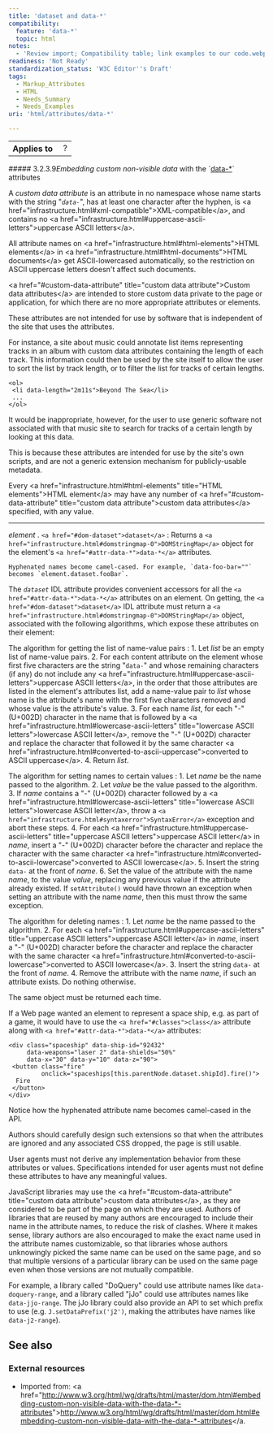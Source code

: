 ```yaml
---
title: 'dataset and data-*'
compatibility:
  feature: 'data-*'
  topic: html
notes:
  - 'Review import; Compatibility table; link examples to our code.webplatform.org playground; fix see also'
readiness: 'Not Ready'
standardization_status: 'W3C Editor''s Draft'
tags:
  - Markup_Attributes
  - HTML
  - Needs_Summary
  - Needs_Examples
uri: 'html/attributes/data-*'

---
```

<table class="wikitable">
<tr>
<th>
Applies to

</th>
<td>
 ?

</td>
</tr>
</table>
##### <span class="secno">3.2.3.9</span><dfn>Embedding custom non-visible data</dfn> with the `<a href="#attr-data-*">data-*</a>` attributes

A <dfn id="custom-data-attribute">custom data attribute</dfn> is an attribute in no namespace whose name starts with the string "<dfn id="attr-data-.2A" title="attr-data-*">`data-`</dfn>", has at least one character after the hyphen, is \<a href="infrastructure.html\#xml-compatible"\>XML-compatible\</a\>, and contains no \<a href="infrastructure.html\#uppercase-ascii-letters"\>uppercase ASCII letters\</a\>.

All attribute names on \<a href="infrastructure.html\#html-elements"\>HTML elements\</a\> in \<a href="infrastructure.html\#html-documents"\>HTML documents\</a\> get ASCII-lowercased automatically, so the restriction on ASCII uppercase letters doesn't affect such documents.

\<a href="\#custom-data-attribute" title="custom data attribute"\>Custom data attributes\</a\> are intended to store custom data private to the page or application, for which there are no more appropriate attributes or elements.

These attributes are not intended for use by software that is independent of the site that uses the attributes.

For instance, a site about music could annotate list items representing tracks in an album with custom data attributes containing the length of each track. This information could then be used by the site itself to allow the user to sort the list by track length, or to filter the list for tracks of certain lengths.

    <ol>
     <li data-length="2m11s">Beyond The Sea</li>
     ...
    </ol>

It would be inappropriate, however, for the user to use generic software not associated with that music site to search for tracks of a certain length by looking at this data.

This is because these attributes are intended for use by the site's own scripts, and are not a generic extension mechanism for publicly-usable metadata.

Every \<a href="infrastructure.html\#html-elements" title="HTML elements"\>HTML element\</a\> may have any number of \<a href="\#custom-data-attribute" title="custom data attribute"\>custom data attributes\</a\> specified, with any value.

* * * * *

<var title>element</var> . `<a href="#dom-dataset">dataset</a>`
:   Returns a `<a href="infrastructure.html#domstringmap-0">DOMStringMap</a>` object for the element's `<a href="#attr-data-*">data-*</a>` attributes.

    Hyphenated names become camel-cased. For example, `data-foo-bar=""` becomes `element.dataset.fooBar`.



The <dfn id="dom-dataset" title="dom-dataset">`dataset`</dfn> IDL attribute provides convenient accessors for all the `<a href="#attr-data-*">data-*</a>` attributes on an element. On getting, the `<a href="#dom-dataset">dataset</a>` IDL attribute must return a `<a href="infrastructure.html#domstringmap-0">DOMStringMap</a>` object, associated with the following algorithms, which expose these attributes on their element:

The algorithm for getting the list of name-value pairs
:   1.  Let <var title>list</var> be an empty list of name-value pairs.
    2.  For each content attribute on the element whose first five characters are the string "`data-`" and whose remaining characters (if any) do not include any \<a href="infrastructure.html\#uppercase-ascii-letters"\>uppercase ASCII letters\</a\>, in the order that those attributes are listed in the element's attributes list, add a name-value pair to <var title>list</var> whose name is the attribute's name with the first five characters removed and whose value is the attribute's value.
    3.  For each name <var title>list</var>, for each "-" (U+002D) character in the name that is followed by a \<a href="infrastructure.html\#lowercase-ascii-letters" title="lowercase ASCII letters"\>lowercase ASCII letter\</a\>, remove the "-" (U+002D) character and replace the character that followed it by the same character \<a href="infrastructure.html\#converted-to-ascii-uppercase"\>converted to ASCII uppercase\</a\>.
    4.  Return <var title>list</var>.

The algorithm for setting names to certain values
:   1.  Let <var title>name</var> be the name passed to the algorithm.
    2.  Let <var title>value</var> be the value passed to the algorithm.
    3.  If <var title>name</var> contains a "-" (U+002D) character followed by a \<a href="infrastructure.html\#lowercase-ascii-letters" title="lowercase ASCII letters"\>lowercase ASCII letter\</a\>, throw a `<a href="infrastructure.html#syntaxerror">SyntaxError</a>` exception and abort these steps.
    4.  For each \<a href="infrastructure.html\#uppercase-ascii-letters" title="uppercase ASCII letters"\>uppercase ASCII letter\</a\> in <var title>name</var>, insert a "-" (U+002D) character before the character and replace the character with the same character \<a href="infrastructure.html\#converted-to-ascii-lowercase"\>converted to ASCII lowercase\</a\>.
    5.  Insert the string `data-` at the front of <var title>name</var>.
    6.  Set the value of the attribute with the name <var title>name</var>, to the value <var title>value</var>, replacing any previous value if the attribute already existed. If `setAttribute()` would have thrown an exception when setting an attribute with the name <var title>name</var>, then this must throw the same exception.

The algorithm for deleting names
:   1.  Let <var title>name</var> be the name passed to the algorithm.
    2.  For each \<a href="infrastructure.html\#uppercase-ascii-letters" title="uppercase ASCII letters"\>uppercase ASCII letter\</a\> in <var title>name</var>, insert a "-" (U+002D) character before the character and replace the character with the same character \<a href="infrastructure.html\#converted-to-ascii-lowercase"\>converted to ASCII lowercase\</a\>.
    3.  Insert the string `data-` at the front of <var title>name</var>.
    4.  Remove the attribute with the name <var title>name</var>, if such an attribute exists. Do nothing otherwise.

The same object must be returned each time.

If a Web page wanted an element to represent a space ship, e.g. as part of a game, it would have to use the `<a href="#classes">class</a>` attribute along with `<a href="#attr-data-*">data-*</a>` attributes:

    <div class="spaceship" data-ship-id="92432"
         data-weapons="laser 2" data-shields="50%"
         data-x="30" data-y="10" data-z="90">
     <button class="fire"
             onclick="spaceships[this.parentNode.dataset.shipId].fire()">
      Fire
     </button>
    </div>

Notice how the hyphenated attribute name becomes camel-cased in the API.

Authors should carefully design such extensions so that when the attributes are ignored and any associated CSS dropped, the page is still usable.

User agents must not derive any implementation behavior from these attributes or values. Specifications intended for user agents must not define these attributes to have any meaningful values.

JavaScript libraries may use the \<a href="\#custom-data-attribute" title="custom data attribute"\>custom data attributes\</a\>, as they are considered to be part of the page on which they are used. Authors of libraries that are reused by many authors are encouraged to include their name in the attribute names, to reduce the risk of clashes. Where it makes sense, library authors are also encouraged to make the exact name used in the attribute names customizable, so that libraries whose authors unknowingly picked the same name can be used on the same page, and so that multiple versions of a particular library can be used on the same page even when those versions are not mutually compatible.

For example, a library called "DoQuery" could use attribute names like `data-doquery-range`, and a library called "jJo" could use attributes names like `data-jjo-range`. The jJo library could also provide an API to set which prefix to use (e.g. `J.setDataPrefix('j2')`, making the attributes have names like `data-j2-range`).

## See also

### External resources

-   Imported from: \<a href="<http://www.w3.org/html/wg/drafts/html/master/dom.html#embedding-custom-non-visible-data-with-the-data-*-attributes>"\><http://www.w3.org/html/wg/drafts/html/master/dom.html#embedding-custom-non-visible-data-with-the-data-*-attributes>\</a.
